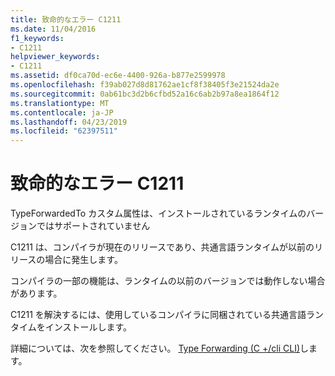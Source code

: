 ```yaml
---
title: 致命的なエラー C1211
ms.date: 11/04/2016
f1_keywords:
- C1211
helpviewer_keywords:
- C1211
ms.assetid: df0ca70d-ec6e-4400-926a-b877e2599978
ms.openlocfilehash: f39ab027d8d81762ae1cf8f38405f3e21524da2e
ms.sourcegitcommit: 0ab61bc3d2b6cfbd52a16c6ab2b97a8ea1864f12
ms.translationtype: MT
ms.contentlocale: ja-JP
ms.lasthandoff: 04/23/2019
ms.locfileid: "62397511"
---
```

# <a name="fatal-error-c1211"></a>致命的なエラー C1211

TypeForwardedTo カスタム属性は、インストールされているランタイムのバージョンではサポートされていません

C1211 は、コンパイラが現在のリリースであり、共通言語ランタイムが以前のリリースの場合に発生します。

コンパイラの一部の機能は、ランタイムの以前のバージョンでは動作しない場合があります。

C1211 を解決するには、使用しているコンパイラに同梱されている共通言語ランタイムをインストールします。

詳細については、次を参照してください。 [Type Forwarding (C +/cli CLI)](../../extensions/type-forwarding-cpp-cli.md)します。